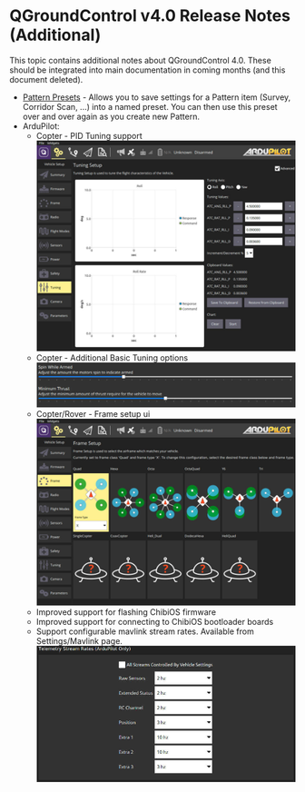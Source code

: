 # QGroundControl v4.0 Release Notes (Additional)

This topic contains additional notes about QGroundControl 4.0.
These should be integrated into main documentation in coming months (and this document deleted).

- [Pattern Presets](../PlanView/PatternPresets.md) - Allows you to save settings for a Pattern item (Survey, Corridor Scan, ...) into a named preset. You can then use this preset over and over again as you create new Pattern.
- ArduPilot:
  - Copter - PID Tuning support ![PID Tuning JPG](../../../assets/daily_build_changes/ArduCopterPIDTuning.jpg)
  - Copter - Additional Basic Tuning options ![Basic Tuning JPG](../../../assets/daily_build_changes/ArduCopterBasicTuning.jpg)
  - Copter/Rover - Frame setup ui ![Setup Frame Copter JPG](../../../assets/daily_build_changes/ArduCopterSetupFrame.jpg)
  - Improved support for flashing ChibiOS firmware
  - Improved support for connecting to ChibiOS bootloader boards
  - Support configurable mavlink stream rates. Available from Settings/Mavlink page. ![Stream Rates JPG](../../../assets/daily_build_changes/ArduPilotStreamRates.jpg)
